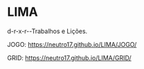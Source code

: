 # LIMA
d-r-x-r--Trabalhos e Lições.


JOGO: https://neutro17.github.io/LIMA/JOGO/


GRID:  https://neutro17.github.io/LIMA/GRID/
